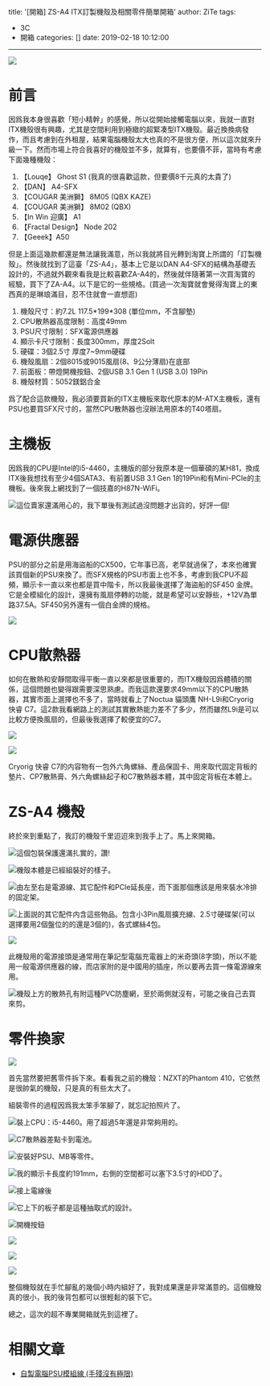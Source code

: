 title: '[開箱] ZS-A4 ITX訂製機殼及相關零件簡單開箱'
author: ZiTe
tags:
  - 3C
  - 開箱
categories: []
date: 2019-02-18 10:12:00
---
![](https://1.bp.blogspot.com/-Jek05an0SBQ/XppkUD8qVUI/AAAAAAAACGs/tE3_tc4nZ2oNFL2W3EV_sZyhHBe3NaZcQCPcBGAsYHg/s640/ZPH_0224.JPG)

  
# 前言
  
因爲我本身很喜歡「短小精幹」的感覺，所以從開始接觸電腦以來，我就一直對ITX機殼很有興趣，尤其是空間利用到極緻的超緊凑型ITX機殼。最近換換病發作，而且考慮到在外租屋，結果電腦機殼太大也真的不是很方便，所以這次就來升級一下。然而市場上符合我喜好的機殼並不多，就算有，也要價不菲，當時有考慮下面幾種機殼：

<!--more-->

1.  【Louqe】 Ghost S1 (我真的很喜歡這款，但要價8千元真的太貴了)
2.  【DAN】 A4-SFX
3.  【COUGAR 美洲獅】 8M05 (QBX KAZE)
4.  【COUGAR 美洲獅】 8M02 (QBX)
5.  【In Win 迎廣】 A1
6.  【Fractal Design】 Node 202
7.  【Geeek】A50

但是上面這幾款都還是無法讓我滿意，所以我就將目光轉到淘寶上所謂的「訂製機殼」。然後就找到了這臺「ZS-A4」，基本上它是以DAN A4-SFX的結構為基礎去設計的，不過就外觀來看我是比較喜歡ZA-A4的，然後就伴隨著第一次買淘寶的經驗，買下了ZA-A4。以下是它的一些規格。(買過一次淘寶就會覺得淘寶上的東西真的是琳琅滿目，忍不住就會一直想逛)

1.  機殼尺寸：約7.2L 117.5\*199\*308 (單位mm，不含腳墊)
2.  CPU散熱器高度限制：高度49mm
3.  PSU尺寸限制：SFX電源供應器
4.  顯示卡尺寸限制：長度300mm，厚度2Solt
5.  硬碟：3個2.5寸 厚度7~9mm硬碟
6.  機殼風扇：2個8015或9015風扇(8、9公分薄扇)在底部
7.  前面板：帶燈開機按鈕、2個USB 3.1 Gen 1 (USB 3.0) 19Pin
8.  機殼材質：5052鎂鋁合金

爲了配合這款機殼，我必須要買新的ITX主機板來取代原本的M-ATX主機板，還有PSU也要買SFX尺寸的，當然CPU散熱器也沒辦法用原本的T40塔扇。

# 主機板

因爲我的CPU是Intel的i5-4460，主機版的部分我原本是一個華碩的某H81，換成ITX後我想找有至少4個SATA3、有前置USB 3.1 Gen 1的19Pin和有Mini-PCIe的主機板。後來我上網找到了一個技嘉的H87N-WiFi。

![這位賣家還滿用心的，我下單後有測試過沒問題才出貨的，好評一個!](https://1.bp.blogspot.com/-Mu4SMb3PS7c/XppkUHb1myI/AAAAAAAACGs/4Ccs3ytWetIR0hsam9P6vVfmeVTXwszmgCPcBGAsYHg/s1600/ZPH_0199.png)

# 電源供應器

PSU的部分之前是用海盜船的CX500，它年事已高，老早就過保了，本來也確實該買個新的PSU來換了。而SFX規格的PSU市面上也不多，考慮到我CPU不超頻，顯示卡一直以來也都是買中階卡，所以我最後選擇了海盜船的SF450 金牌。它是全模組化的設計，還擁有風扇停轉的功能，就是希望可以安靜些，+12V為單路37.5A。SF450另外還有一個白金牌的規格。

![](https://1.bp.blogspot.com/-kiUgkY6I-Vs/XppkULuq6QI/AAAAAAAACGs/FByPJH43p7cDvg4nThZAZ1G1akI4pBTSACPcBGAsYHg/s1600/ZPH_0181.JPG)

# CPU散熱器

如何在散熱和安靜間取得平衡一直以來都是很重要的，而ITX機殼因爲體積的關係，這個問題也變得跟需要深思熟慮。而我這款還要求49mm以下的CPU散熱器，其實市面上選擇也不多了，當時就看上了Noctua 貓頭鷹 NH-L9i和Cryorig 快睿 C7。這2款我看網路上的測試其實散熱能力差不了多少，然而雖然L9i是可以比較方便換風扇的，但最後我選擇了較便宜的C7。

![](https://1.bp.blogspot.com/-XJg1w9gHFG4/XppkUF8RFwI/AAAAAAAACGs/0DL3afd0s9ATJnT71gEmTjxqAdgSxFU-wCPcBGAsYHg/s1600/ZPH_0180.JPG)

![](https://1.bp.blogspot.com/-bEaUqMH-VKs/XppkUPsBi_I/AAAAAAAACGs/OWGEouzibqAgCtedEmfOqckrtzgCAexiACPcBGAsYHg/s1600/ZPH_0202.JPG)

Cryorig 快睿 C7的内容物有一包外六角螺絲、產品保固卡、用來取代固定背板的墊片、CP7散熱膏、外六角螺絲起子和C7散熱器本體，其中固定背板在本體上。  
  
  
# ZS-A4 機殼
  
終於來到重點了，我訂的機殼千里迢迢來到我手上了。馬上來開箱。  

![這個包裝保護還滿扎實的，讚!](https://1.bp.blogspot.com/-MeFWoGCNSUY/XppkUJ_ifAI/AAAAAAAACGs/_WvXJWDL-qcWtGDHyxhR8f8D31J8eKyZgCPcBGAsYHg/s1600/ZPH_0183.JPG)

![機殼本體是已經組裝好的樣子。](https://1.bp.blogspot.com/-RxHGtJZC9Hg/XppkUK6QSzI/AAAAAAAACGs/XLbjPmST_7k_h2OZ0MKJ4nMEovhbTkLiwCPcBGAsYHg/s1600/ZPH_0192.JPG)

![由左至右是電源線、其它配件和PCIe延長座，而下面那個應該是用來裝水冷排的固定架。](https://1.bp.blogspot.com/-061ki-9simk/XppkUCTZ_MI/AAAAAAAACGs/kj4gb6rFXfkdqfuBmaG8ORJsUhjzGKjRwCPcBGAsYHg/s1600/ZPH_0185.JPG)

![上面説的其它配件内含這些物品。包含小3Pin風扇擴充線、2.5寸硬碟架(可以選擇要用2個盤位的的還是3個的)，各式螺絲4包。](https://1.bp.blogspot.com/-qlSnwAu0dIM/XppkUFzQNzI/AAAAAAAACGs/Jfj70MjoNeQ13Hvmo5Fylfntr5TdB6skgCPcBGAsYHg/s1600/ZPH_0186.JPG)

![](https://1.bp.blogspot.com/-XR7MOtzmQjY/XppkUNO0ivI/AAAAAAAACGs/kJaQhF-IMY4wv8g26-LlAtDsL4-rDWQvgCPcBGAsYHg/s1600/ZPH_0189.JPG)

此機殼用的電源接頭是通常用在筆記型電腦充電器上的米奇頭(8字頭)，所以不能用一般電源供應器的線，而店家附的是中國用的插座，所以要再去買一條電源線來用。  

![機殼上方的散熱孔有附這種PVC防塵網，至於兩側就沒有，可能之後自己去買來剪。](https://1.bp.blogspot.com/-LbyG7qnla2k/XppkUC_3StI/AAAAAAAACGs/xL5G08IS_x8-eQUzpbJTJjHnIciy1ss4ACPcBGAsYHg/s1600/ZPH_0194.JPG)

# 零件換家

![](https://1.bp.blogspot.com/-DeVsD2oCU6U/XppkUM5YjEI/AAAAAAAACGs/ibxjc26Z7F88Qs5SHY2bNYoBrJPcHTGgACPcBGAsYHg/s1600/ZPH_0198.JPG)

首先當然要把舊零件拆下來。看看我之前的機殼：NZXT的Phantom 410，它依然是很帥氣的機殼，只是真的有些太大了。  
  
組裝零件的過程因爲我太笨手笨腳了，就忘記拍照片了。  

![裝上CPU：i5-4460。用了超過5年還是非常夠用的。](https://1.bp.blogspot.com/-4MHIJDqL7tE/XppkUIqKr1I/AAAAAAAACGs/mN54WN15MKobaBcpVerQ-yIWzjqYTNveQCPcBGAsYHg/s1600/ZPH_0200.JPG)

![C7散熱器差點卡到電池。](https://1.bp.blogspot.com/-D9fu2NLZHq8/XppkUCFpPaI/AAAAAAAACGs/d5SY797uJfc1gBYYU7VW5-cmZBBM_Ef7QCPcBGAsYHg/s1600/ZPH_0209.JPG)

![安裝好PSU、MB等零件。](https://1.bp.blogspot.com/-U3NMzgwvzz8/XppkUFvQyII/AAAAAAAACGs/RbqrSWuF2Okzdhj-kISG_OHlacHA-GOCQCPcBGAsYHg/s1600/ZPH_0299.JPG)

![我的顯示卡長度約191mm，右側的空間都可以塞下3.5寸的HDD了。](https://1.bp.blogspot.com/-X-VtawaJwvs/XppkULsM4vI/AAAAAAAACGs/-SsXPb8hB6AUPbjmMNwwhFC_qiFi6DnrACPcBGAsYHg/s1600/ZPH_0319.JPG)

![接上電線後](https://1.bp.blogspot.com/-HclhU8KFng4/XppkUB-VzRI/AAAAAAAACGs/Ak1Dm4x0lHwXteSrB5R432X-aUD-s8lDwCPcBGAsYHg/s1600/ZPH_0267.JPG)

![它上下的板子都是這種抽取式的設計。](https://1.bp.blogspot.com/-HuN1mQVvRao/XppkUHiNPxI/AAAAAAAACGs/yWuKKNJWpJ4YU3Fr11AhXoLNYfl1nqKCQCPcBGAsYHg/s1600/ZPH_0268.JPG)

![開機按鈕](https://1.bp.blogspot.com/-bkE0QN20hBk/XppkUMh6BLI/AAAAAAAACGs/wd5cInf5AZMNZTVAm1qgQvzsADes593jACPcBGAsYHg/s1600/ZPH_0220.JPG)

![](https://1.bp.blogspot.com/-1YkGE3Z9c5c/XppkUOPKuCI/AAAAAAAACGs/UG76rYqZyksDDqa_XvbMo1lupK7vQri5QCPcBGAsYHg/s1600/ZPH_0228.JPG)

![](https://1.bp.blogspot.com/-YGg_LHH0Caw/XppkUKqXTKI/AAAAAAAACGs/CB8_Khr0WHwaamdU79aPCp169zr_fvCIgCPcBGAsYHg/s1600/ZPH_0233.JPG)

![](https://1.bp.blogspot.com/-S7UXtJGy-p4/XppkUA8uIhI/AAAAAAAACGs/YsIpzYIGQ-kUYpECojJuRx_jpPnDBjx5QCPcBGAsYHg/s1600/ZPH_0229.JPG)

整個機殼就在手忙腳亂的幾個小時内組好了，我對成果還是非常滿意的。這個機殼真的很小，我的後背包都可以很輕鬆的裝下它。  
  
總之，這次的超不專業開箱就先到這裡了。

# 相關文章

* [自製電腦PSU模組線 (手殘沒有極限)](/2019/02/psucustomcables/)